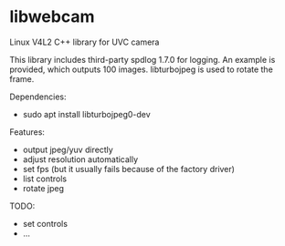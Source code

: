 # libwebcam
Linux V4L2 C++ library for UVC camera

This library includes third-party spdlog 1.7.0 for logging. An example is provided, which outputs 100 images. libturbojpeg is used to rotate the frame.

Dependencies:
- sudo apt install libturbojpeg0-dev

Features:
- output jpeg/yuv directly
- adjust resolution automatically
- set fps (but it usually fails because of the factory driver)
- list controls
- rotate jpeg

TODO:
- set controls
- ...
